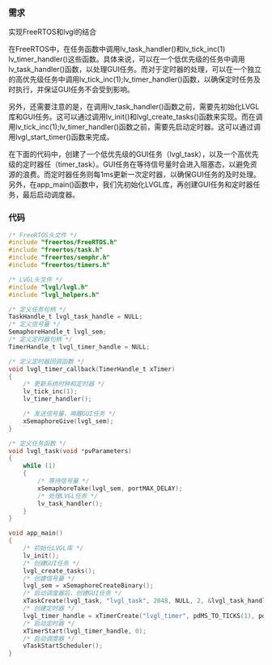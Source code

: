### 需求

实现FreeRTOS和lvgl的结合

在FreeRTOS中，在任务函数中调用lv_task_handler()和lv_tick_inc(1) lv_timer_handler()这些函数。具体来说，可以在一个低优先级的任务中调用lv_task_handler()函数，以处理GUI任务。而对于定时器的处理，可以在一个独立的高优先级任务中调用lv_tick_inc(1);lv_timer_handler()函数，以确保定时任务及时执行，并保证GUI任务不会受到影响。

另外，还需要注意的是，在调用lv_task_handler()函数之前，需要先初始化LVGL库和GUI任务。这可以通过调用lv_init()和lvgl_create_tasks()函数来实现。而在调用lv_tick_inc(1);lv_timer_handler()函数之前，需要先启动定时器。这可以通过调用lvgl_start_timer()函数来完成。

在下面的代码中，创建了一个低优先级的GUI任务（lvgl_task），以及一个高优先级的定时器任（timer_task）。GUI任务在等待信号量时会进入阻塞态，以避免资源的浪费。而定时器任务则每1ms更新一次定时器，以确保GUI任务的及时处理。另外，在app_main()函数中，我们先初始化LVGL库，再创建GUI任务和定时器任务，最后启动调度器。

### 代码
```c
/* FreeRTOS头文件 */
#include "freertos/FreeRTOS.h"
#include "freertos/task.h"
#include "freertos/semphr.h"
#include "freertos/timers.h"

/* LVGL头文件 */
#include "lvgl/lvgl.h"
#include "lvgl_helpers.h"

/* 定义任务句柄 */
TaskHandle_t lvgl_task_handle = NULL;
/* 定义信号量 */
SemaphoreHandle_t lvgl_sem;
/* 定义定时器句柄 */
TimerHandle_t lvgl_timer_handle = NULL;

/* 定义定时器回调函数 */
void lvgl_timer_callback(TimerHandle_t xTimer)
{
    /* 更新系统时钟和定时器 */
    lv_tick_inc(1);
    lv_timer_handler();

    /* 发送信号量，唤醒GUI任务 */
    xSemaphoreGive(lvgl_sem);
}

/* 定义任务函数 */
void lvgl_task(void *pvParameters)
{
    while (1)
    {
        /* 等待信号量 */
        xSemaphoreTake(lvgl_sem, portMAX_DELAY);
        /* 处理LVGL任务 */
        lv_task_handler();
    }
}

void app_main()
{
    /* 初始化LVGL库 */
    lv_init();
    /* 创建GUI任务 */
    lvgl_create_tasks();
    /* 创建信号量 */
    lvgl_sem = xSemaphoreCreateBinary();
    /* 启动调度器后，创建GUI任务 */
    xTaskCreate(lvgl_task, "lvgl_task", 2048, NULL, 2, &lvgl_task_handle);
    /* 创建定时器 */
    lvgl_timer_handle = xTimerCreate("lvgl_timer", pdMS_TO_TICKS(1), pdTRUE, NULL, lvgl_timer_callback);
    /* 启动定时器 */
    xTimerStart(lvgl_timer_handle, 0);
    /* 启动调度器 */
    vTaskStartScheduler();
}

```

